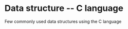 Data structure -- C language
=================

Few commonly used data structures using the C language
